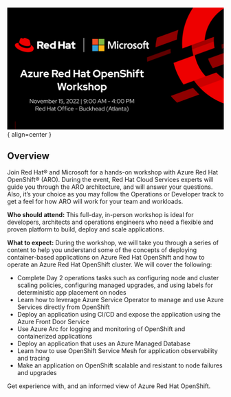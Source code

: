 ![home-page-image](./assets/images/home-page.png){ align=center }

## Overview
Join Red Hat® and Microsoft for a hands-on workshop with Azure Red Hat OpenShift® (ARO). During the event, Red Hat Cloud Services experts will guide you through the ARO architecture, and will answer your questions. Also, it’s your choice as you may follow the Operations or Developer track to get a feel for how ARO will work for your team and workloads.

**Who should attend:** This full-day, in-person workshop is ideal for developers, architects and operations engineers who need a flexible and proven platform to build, deploy and scale applications.

**What to expect:** During the workshop, we will take you through a series of content to help you understand some of the concepts of deploying container-based applications on Azure Red Hat OpenShift and how to operate an Azure Red Hat OpenShift cluster. We will cover the following:

- Complete Day 2 operations tasks such as configuring node and cluster scaling policies, configuring managed upgrades, and using labels for deterministic app placement on nodes
- Learn how to leverage Azure Service Operator to manage and use Azure Services directly from OpenShift
- Deploy an application using CI/CD and expose the application using the Azure Front Door Service
- Use Azure Arc for logging and monitoring of OpenShift and containerized applications
- Deploy an application that uses an Azure Managed Database
- Learn how to use OpenShift Service Mesh for application observability and tracing
- Make an application on OpenShift scalable and resistant to node failures and upgrades

Get experience with, and an informed view of Azure Red Hat OpenShift.